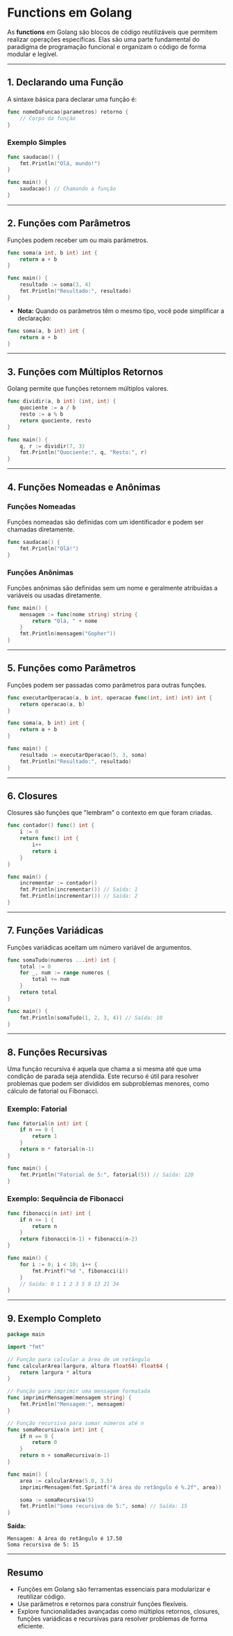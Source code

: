 # Functions em Golang

As **functions** em Golang são blocos de código reutilizáveis que permitem realizar operações específicas. Elas são uma parte fundamental do paradigma de programação funcional e organizam o código de forma modular e legível.

---

## 1. Declarando uma Função

A sintaxe básica para declarar uma função é:

```go
func nomeDaFuncao(parametros) retorno {
    // Corpo da função
}
```

### Exemplo Simples

```go
func saudacao() {
    fmt.Println("Olá, mundo!")
}

func main() {
    saudacao() // Chamando a função
}
```

---

## 2. Funções com Parâmetros

Funções podem receber um ou mais parâmetros.

```go
func soma(a int, b int) int {
    return a + b
}

func main() {
    resultado := soma(3, 4)
    fmt.Println("Resultado:", resultado)
}
```

- **Nota:** Quando os parâmetros têm o mesmo tipo, você pode simplificar a declaração:

```go
func soma(a, b int) int {
    return a + b
}
```

---

## 3. Funções com Múltiplos Retornos

Golang permite que funções retornem múltiplos valores.

```go
func dividir(a, b int) (int, int) {
    quociente := a / b
    resto := a % b
    return quociente, resto
}

func main() {
    q, r := dividir(7, 3)
    fmt.Println("Quociente:", q, "Resto:", r)
}
```

---

## 4. Funções Nomeadas e Anônimas

### Funções Nomeadas

Funções nomeadas são definidas com um identificador e podem ser chamadas diretamente.

```go
func saudacao() {
    fmt.Println("Olá!")
}
```

### Funções Anônimas

Funções anônimas são definidas sem um nome e geralmente atribuídas a variáveis ou usadas diretamente.

```go
func main() {
    mensagem := func(nome string) string {
        return "Olá, " + nome
    }
    fmt.Println(mensagem("Gopher"))
}
```

---

## 5. Funções como Parâmetros

Funções podem ser passadas como parâmetros para outras funções.

```go
func executarOperacao(a, b int, operacao func(int, int) int) int {
    return operacao(a, b)
}

func soma(a, b int) int {
    return a + b
}

func main() {
    resultado := executarOperacao(5, 3, soma)
    fmt.Println("Resultado:", resultado)
}
```

---

## 6. Closures

Closures são funções que "lembram" o contexto em que foram criadas.

```go
func contador() func() int {
    i := 0
    return func() int {
        i++
        return i
    }
}

func main() {
    incrementar := contador()
    fmt.Println(incrementar()) // Saída: 1
    fmt.Println(incrementar()) // Saída: 2
}
```

---

## 7. Funções Variádicas

Funções variádicas aceitam um número variável de argumentos.

```go
func somaTudo(numeros ...int) int {
    total := 0
    for _, num := range numeros {
        total += num
    }
    return total
}

func main() {
    fmt.Println(somaTudo(1, 2, 3, 4)) // Saída: 10
}
```

---

## 8. Funções Recursivas

Uma função recursiva é aquela que chama a si mesma até que uma condição de parada seja atendida. Este recurso é útil para resolver problemas que podem ser divididos em subproblemas menores, como cálculo de fatorial ou Fibonacci.

### Exemplo: Fatorial

```go
func fatorial(n int) int {
    if n == 0 {
        return 1
    }
    return n * fatorial(n-1)
}

func main() {
    fmt.Println("Fatorial de 5:", fatorial(5)) // Saída: 120
}
```

### Exemplo: Sequência de Fibonacci

```go
func fibonacci(n int) int {
    if n <= 1 {
        return n
    }
    return fibonacci(n-1) + fibonacci(n-2)
}

func main() {
    for i := 0; i < 10; i++ {
        fmt.Printf("%d ", fibonacci(i))
    }
    // Saída: 0 1 1 2 3 5 8 13 21 34
}
```

---

## 9. Exemplo Completo

```go
package main

import "fmt"

// Função para calcular a área de um retângulo
func calcularArea(largura, altura float64) float64 {
    return largura * altura
}

// Função para imprimir uma mensagem formatada
func imprimirMensagem(mensagem string) {
    fmt.Println("Mensagem:", mensagem)
}

// Função recursiva para somar números até n
func somaRecursiva(n int) int {
    if n == 0 {
        return 0
    }
    return n + somaRecursiva(n-1)
}

func main() {
    area := calcularArea(5.0, 3.5)
    imprimirMensagem(fmt.Sprintf("A área do retângulo é %.2f", area))

    soma := somaRecursiva(5)
    fmt.Println("Soma recursiva de 5:", soma) // Saída: 15
}
```

**Saída:**
```
Mensagem: A área do retângulo é 17.50
Soma recursiva de 5: 15
```

---

## Resumo

- Funções em Golang são ferramentas essenciais para modularizar e reutilizar código.
- Use parâmetros e retornos para construir funções flexíveis.
- Explore funcionalidades avançadas como múltiplos retornos, closures, funções variádicas e recursivas para resolver problemas de forma eficiente.
